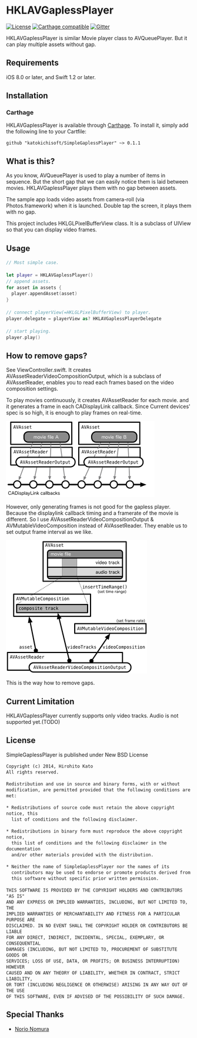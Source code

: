 # HKLAVGaplessPlayer

[![License](https://img.shields.io/badge/license-NewBSD-green.svg?style=flat)](http://choosealicense.com/licenses/bsd-3-clause/)
[![Carthage compatible](https://img.shields.io/badge/Carthage-compatible-4BC51D.svg?style=flat)](https://github.com/Carthage/Carthage)
[![Gitter](https://badges.gitter.im/Join%20Chat.svg)](https://gitter.im/katokichisoft/SimpleGaplessPlayer?utm_source=badge&utm_medium=badge&utm_campaign=pr-badge&utm_content=badge)

HKLAVGaplessPlayer is similar Movie player class to AVQueuePlayer. But it can play multiple assets without gap.

## Requirements

iOS 8.0 or later, and Swift 1.2 or later.

## Installation

### Carthage

HKLAVGaplessPlayer is available through [Carthage](https://github.com/Carthage/Carthage). To install
it, simply add the following line to your Cartfile:

```
github "katokichisoft/SimpleGaplessPlayer" ~> 0.1.1
```

## What is this?

As you know, AVQueuePlayer is used to play a number of items in sequence. But the short gap that we can easily notice them is laid between movies. HKLAVGaplessPlayer plays them with no gap between assets.

The sample app loads video assets from camera-roll (via Photos.framework) when it is launched. Double tap the screen, it plays them with no gap.

This project includes HKLGLPixelBufferView class. It is a subclass of UIView so that you can display video frames.

## Usage

```swift
// Most simple case.

let player = HKLAVGaplessPlayer()
// append assets.
for asset in assets {
  player.appendAsset(asset)
}

// connect playerView(=HKLGLPixelBufferView) to player.
player.delegate = playerView as? HKLAVGaplessPlayerDelegate

// start playing.
player.play()
```

## How to remove gaps?

See ViewController.swift. It creates AVAssetReaderVideoCompositionOutput, which is a subclass of AVAssetReader, enables you to read each frames based on the video composition settings.

To play movies continuously, it creates AVAssetReader for each movie. and it generates a frame in each CADisplayLink callback.  Since Current devices' spec is so high, it is enough to play frames on real-time.

![](figure/howto-01.png)

However, only generating frames is not good for the gapless player. Because the displaylink callback timing and a framerate of the movie is different. So I use AVAssetReaderVideoCompositionOutput & AVMutableVideoComposition instead of AVAssetReader. They enable us to set output frame interval as we like.

![](figure/howto-02.png)

This is the way how to remove gaps.

## Current Limitation

HKLAVGaplessPlayer currently supports only video tracks. Audio is not supported yet.(TODO)

## License
SimpleGaplessPlayer is published under New BSD License

    Copyright (c) 2014, Hirohito Kato
    All rights reserved.
    
    Redistribution and use in source and binary forms, with or without
    modification, are permitted provided that the following conditions are met:
    
    * Redistributions of source code must retain the above copyright notice, this
      list of conditions and the following disclaimer.
    
    * Redistributions in binary form must reproduce the above copyright notice,
      this list of conditions and the following disclaimer in the documentation
      and/or other materials provided with the distribution.
    
    * Neither the name of SimpleGaplessPlayer nor the names of its
      contributors may be used to endorse or promote products derived from
      this software without specific prior written permission.
    
    THIS SOFTWARE IS PROVIDED BY THE COPYRIGHT HOLDERS AND CONTRIBUTORS "AS IS"
    AND ANY EXPRESS OR IMPLIED WARRANTIES, INCLUDING, BUT NOT LIMITED TO, THE
    IMPLIED WARRANTIES OF MERCHANTABILITY AND FITNESS FOR A PARTICULAR PURPOSE ARE
    DISCLAIMED. IN NO EVENT SHALL THE COPYRIGHT HOLDER OR CONTRIBUTORS BE LIABLE
    FOR ANY DIRECT, INDIRECT, INCIDENTAL, SPECIAL, EXEMPLARY, OR CONSEQUENTIAL
    DAMAGES (INCLUDING, BUT NOT LIMITED TO, PROCUREMENT OF SUBSTITUTE GOODS OR
    SERVICES; LOSS OF USE, DATA, OR PROFITS; OR BUSINESS INTERRUPTION) HOWEVER
    CAUSED AND ON ANY THEORY OF LIABILITY, WHETHER IN CONTRACT, STRICT LIABILITY,
    OR TORT (INCLUDING NEGLIGENCE OR OTHERWISE) ARISING IN ANY WAY OUT OF THE USE
    OF THIS SOFTWARE, EVEN IF ADVISED OF THE POSSIBILITY OF SUCH DAMAGE.

## Special Thanks

- [Norio Nomura](https://github.com/norio-nomura)

